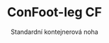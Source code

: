 ---
title: "ConFoot-leg CF"
subtitle: "Standardní kontejnerová noha"
mainImage: "/images/products/confoot-leg-cf-main.jpg"
gallery:
  - "/images/products/confoot-leg-cf-1.jpg"
  - "/images/products/confoot-leg-cf-2.jpg"
  - "/images/products/confoot-leg-cf-3.jpg"
shortDescription: "ConFoot-leg CF je náš standardní model kontejnerové nohy, který snižuje čas potřebný k přesunu a vykládání kontejnerů, což umožňuje, aby kontejnery mohly čekat na vykládání a řidiči nemuseli čekat."
technicalDescription: "Model CF umožňuje využití kontejnerů jako dodatečného úložiště a současně je ponechává připravené k okamžitému přesunu – stačí přejet s přívěsem pod kontejner a cesta pokračuje."
videoID: "C2KwnEb-npU"
specifications:
  - name: "Hmotnost"
    value: "24 kg na nohu"
  - name: "Nosnost"
    value: "34 tun"
  - name: "Rozsah nastavení"
    value: "1 043 mm až 1 448 mm"
  - name: "Materiál"
    value: "Ocel vysoké kvality"
price: "88.500 Kč"
priceVAT: "107.085 Kč"
pricingNotes: "Dostupné množstevní slevy. Kontaktujte nás pro podrobnosti."
buyLink: "/contact"
howToUse: |
  1. Umístěte CF nohu na rohové odlitky kontejneru
  2. Aktivujte zajišťovací mechanismus
  3. Pokud je potřeba, nastavte výšku v rozmezí 1 043 mm až 1 448 mm
  4. Opakujte pro všechny potřebné rohy
  5. Spusťte přívěs a odjeďte, přičemž kontejner zůstane na nohách
benefits:
  - title: "Úspora času"
    description: "Snižuje čas potřebný pro přesun a vykládání kontejnerů, jelikož kontejnery mohou čekat na vykládání."
  - title: "Efektivita řidiče"
    description: "Řidiči nemusí čekat během vykládání, což jim umožňuje věnovat se dalším úkolům."
  - title: "Dodatečné úložiště"
    description: "Kontejnery lze využít jako dodatečný skladový prostor, když nejsou v provozu."
  - title: "Okamžitá mobilita"
    description: "Kontejnery jsou vždy připraveny k přesunu – stačí přejet s přívěsem pod kontejner a cesta pokračuje."
  - title: "Univerzální použití"
    description: "Vhodné pro běžné použití, skladování, tankové kontejnery a různá průmyslová odvětví."
  - title: "Optimalizace nákladů"
    description: "Optimalizuje náklady a využití času zjednodušením transportních a skladovacích operací."
articleContent: |
  ## Co je ConFoot-leg CF?

  ConFoot-leg CF je standardní model kontejnerové nohy navržený pro zefektivnění transportu, skladování a logistických operací. Toto univerzální řešení snižuje čas potřebný k přesunu a vykládání kontejnerů tím, že umožňuje ponechat kontejnery čekat na vykládání, což znamená, že řidiči nemusí čekat. Model CF proměňuje nákladní kontejnery v flexibilní skladové jednotky, které jsou vždy připraveny k přepravě, kdykoli je to potřeba.

  ## Klíčové výhody pro dopravu a logistiku

  ConFoot-leg CF přináší významné provozní výhody pro podniky zabývající se přepravou a logistikou kontejnerů. Umožněním ponechat kontejnery na nohách během čekání na vykládání lze optimalizovat čas řidičů a využití flotily. Řidiči mohou kontejnery odložit a ihned pokračovat v další zakázce, čímž se eliminuje nákladné čekání během nakládacích a vykládacích operací.

  Kromě toho kontejnery vybavené CF nohami mohou sloužit jako cenný dodatečný skladový prostor, když nejsou v provozu. Zůstávají připraveny k přesunu kdykoli – stačí přejet s přívěsem pod kontejner a cesta pokračuje. Tato univerzálnost činí model CF ideálním řešením pro podniky, které chtějí zvýšit efektivitu své logistiky a skladovací kapacitu.

  ## Jak to funguje

  ConFoot-leg CF se bezpečně připojuje k rohovým odlitkům kontejneru a poskytuje stabilní oporu, zatímco je kontejner umístěn k nakládání, vykládání nebo skladování. Nohy mají nastavitelný rozsah od 1 043 mm do 1 448 mm, což umožňuje jejich univerzální umístění v různých provozních podmínkách. Každá noha váží 24 kg, což zajišťuje snadnou manipulaci pro operátory, a systém zároveň poskytuje značnou nosnost 34 tun.

  Instalace je jednoduchá:
  1. Umístěte CF nohy k rohovým odlitkům kontejneru
  2. Aktivujte zajišťovací mechanismus k upevnění nohou
  3. Nastavte výšku dle vašich specifických požadavků
  4. Spusťte přívěs a odjeďte, přičemž kontejner zůstane bezpečně podepřen

  Když přijde čas kontejner přesunout, stačí znovu přejet s přívěsem pod něj, zajistit kontejner na přívěsu, odstranit nohy a pokračovat v cestě.

  ## Aplikace ConFoot-leg CF

  ### Dopravní společnosti
  Dopravní společnosti značně těží z možnosti modelu CF optimalizovat využití flotily. Řidiči mohou doručit kontejnery na zákaznická místa a ihned pokračovat v další zakázce, aniž by museli čekat na nakládací nebo vykládací operace. Tato efektivita může výrazně zvýšit produktivní kapacitu stávající flotily přívěsů a snížit provozní náklady.

  ### Skladování a distribuce
  Pro operace skladování a distribuce přináší model CF cennou flexibilitu při řízení toku kontejnerů. Kontejnery mohou být umístěny na dočasných skladovacích plochách na nohách, čímž se vytvoří dodatečná rezervní kapacita během špičkových období. Tento přístup snižuje přeplněnost nakládacích doků a umožňuje efektivnější plánování nakládacích a vykládacích operací.

  ### Výrobní závody
  Výrobní závody mohou využít kontejnery vybavené modelem CF jako flexibilní dodatečné úložiště pro suroviny nebo hotové výrobky. Díky umístění kontejnerů blízko výrobních oblastí je snadný přístup ke materiálům podle potřeby, což snižuje náklady na manipulaci a zvyšuje efektivitu výroby.

  ### Maloobchodní provozy
  Maloobchodní podniky mohou využít CF nohy pro sezónní skladovací řešení, kdy jsou kontejnery umístěny na strategických místech, aby podpořily řízení zásob během špičkových období. Tento přístup poskytuje nákladově efektivní dodatečnou kapacitu bez nutnosti trvalého rozšiřování zařízení.

  ## Technické specifikace

  - **Nosnost**: 34 tun
  - **Hmotnost**: 24 kg na nohu
  - **Rozsah nastavení**: 1 043 mm až 1 448 mm
  - **Materiál**: Ocel vysoké kvality s odolnou úpravou
  - **Kompatibilita**: Standardní rohové odlitky u nákladních kontejnerů

  ConFoot-leg CF představuje praktické řešení pro zjednodušení transportních a skladovacích operací, které podnikům umožňuje optimalizovat náklady a využití času. Umožněním ponechat kontejnery čekat na vykládání a využít je jako dodatečné úložiště pomáhá model CF podnikům dosáhnout vyšší efektivity a flexibility v manipulaci s kontejnery.
---
